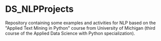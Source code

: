 # DS_NLPProjects
Repository containing some examples and activities for NLP based on the "Applied Text Mining in Python" course from University of Michigan (third course of the Applied Data Science with Python specialization).
